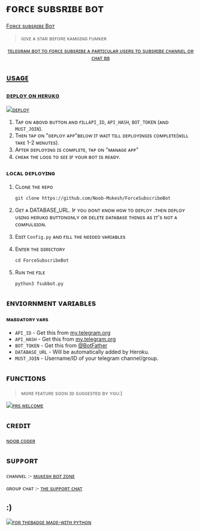 # ғᴏʀᴄᴇ sᴜʙsʀɪʙᴇ ʙᴏᴛ

 [Fᴏʀᴄᴇ sᴜʙsʀɪʙᴇ Bᴏᴛ](https://t.me/ForceSubscriber_RoBot)
> ɢɪvᴇ ᴀ sᴛᴀʀ ʙᴇғᴏʀᴇ ᴋᴀᴍɢɪɴɢ  ғᴜᴍᴋᴇʀ

<p align="center"><a href="https://github.com/Noob-mukesh/ForceSubsribeBot"
                   
 ᴛᴇʟᴇɢʀᴀᴍ ʙᴏᴛ ᴛᴏ ғᴏʀᴄᴇ sᴜʙsʀɪʙᴇ ᴀ ᴘᴀʀᴛɪᴄᴜʟᴀʀ ᴜsᴇʀs ᴛᴏ sᴜʙsʀɪʙᴇ ᴄʜᴀɴɴᴇʟ ᴏʀ ᴄʜᴀᴛ ʙʙ


## ᴜsᴀɢᴇ

### ᴅᴇᴘʟᴏʏ ᴏɴ ʜᴇʀᴜᴋᴏ

[![ᴅᴇᴘʟᴏʏ](https://www.herokucdn.com/deploy/button.svg)](https://github.com/nothing022/ForceSubsribeBot)

1. Tᴀᴘ ᴏɴ ᴀʙᴏᴠᴅ ʙᴜᴛᴛᴏɴ ᴀɴᴅ ғɪʟʟ`API_ID`, `API_HASH`, `BOT_TOKEN` (ᴀɴᴅ `MUST_JOIN`).
2. Tʜᴇɴ ᴛᴀᴘ ᴏɴ "ᴅᴇᴘʟᴏʏ ᴀᴘᴘ"ʙᴇʟᴏᴡ ɪᴛ ᴡᴀɪᴛ ᴛɪʟʟ ᴅᴇᴘʟᴏʏɪɴɢɪs ᴄᴏᴍᴘʟᴇᴛᴇ(ᴡɪʟʟ ᴛᴀᴋᴇ 1-2 ᴍɪɴᴜᴛᴇs).
3. Aғᴛᴇʀ ᴅᴇᴘʟᴏʏɪɴɢ ɪs ᴄᴏᴍᴘʟᴇᴛᴇ, ᴛᴀᴘ  ᴏɴ "ᴍᴀɴᴀɢᴇ ᴀᴘᴘ"
4. ᴄʜᴇᴀᴋ ᴛʜᴇ ʟᴏɢs ᴛᴏ sᴇᴇ ɪғ ʏᴏᴜʀ ʙᴏᴛ ɪs ʀᴇᴀᴅʏ.

### ʟᴏᴄᴀʟ ᴅᴇᴘʟᴏʏɪɴɢ

1. Cʟᴏɴᴇ ᴛʜᴇ ʀᴇᴘᴏ
   ```markdown
   git clone https://github.com/Noob-Mukesh/ForceSubscribeBot
   ```
   
2. Gᴇᴛ ᴀ DATABASE_URL.  Iғ ʏᴏᴜ ᴅᴏɴᴛ ᴋɴᴏᴡ ʜᴏᴡ ᴛᴏ ᴅᴇᴘʟᴏʏ .ᴛʜᴇɴ ᴅᴇᴘʟᴏʏ ᴜsɪɴɢ ʜᴇʀᴜᴋᴏ ʙᴜᴛᴛᴏɴᴏɴʟʏ ᴏʀ ᴅᴇʟᴇᴛᴇ ᴅᴀᴛᴀʙᴀsᴇ ᴛʜɪɴɢs ᴀs ɪᴛ's ɴᴏᴛ ᴀ ᴄᴏᴍᴘᴜʟsɪᴏɴ.
   
3. Eᴅɪᴛ `Config.py` ᴀɴᴅ ғɪʟʟ ᴛʜᴇ ɴᴇᴇᴅᴇᴅ ᴠᴀʀɪᴀʙʟᴇs

4. Eɴᴛᴇʀ ᴛʜᴇ ᴅɪʀᴇᴄᴛᴏʀʏ
   ```markdown
   cd ForceSubscribeBot
   ```
5. Rᴜɴ ᴛʜᴇ ғɪʟᴇ
   ```markdown
   python3 fsubbot.py
   ```

## ᴇɴᴠɪᴏʀɴᴍᴇɴᴛ ᴠᴀʀɪᴀʙʟᴇs

#### ᴍᴀʙᴅᴀᴛᴏʀʏ ᴠᴀʀs

- `API_ID` - Get this from [my.telegram.org](https://my.telegram.org/auth)
- `API_HASH` - Get this from [my.telegram.org](https://my.telegram.org/auth)
- `BOT_TOKEN` - Get this from [@BotFather](https://t.me/BotFather)
- `DATABASE_URL` - Will be automatically added by Heroku.
- `MUST_JOIN` - Username/ID of your telegram channel/group.

## ғᴜɴᴄᴛɪᴏɴs

> ᴍᴏʀᴇ ғᴇᴀᴛᴜʀᴇ sᴏᴏɴ ɪᴅ sᴜɢɢᴇsᴛᴇᴅ ʙʏ ʏᴏᴜ:)

[![ᴘʀs ᴡᴇʟᴄᴏᴍᴇ ](https://img.shields.io/badge/PRs-welcome-brightgreen.svg?style=flat-square)](http://makeapullrequest.com)

## ᴄʀᴇᴅɪᴛ 

 

[ɴᴏᴏʙ ᴄᴏᴅᴇʀ](https://t.me/legend_coder)

## sᴜᴘᴘᴏʀᴛ

ᴄʜᴀɴɴᴇʟ :- [ᴍᴜᴋᴇsʜ ʙᴏᴛ ᴢᴏɴᴇ](https://t.me/mukeshbotzone)

ɢʀᴏᴜᴘ ᴄʜᴀᴛ :- [ᴛʜᴇ sᴜᴘᴘᴏʀᴛ ᴄʜᴀᴛ](https://t.me/the_support_chat)

## :)

[![ғᴏʀ ᴛʜᴇʙᴀᴅɢᴇ ᴍᴀᴅᴇ-ᴡɪᴛʜ ᴘʏᴛʜᴏɴ](http://ForTheBadge.com/images/badges/made-with-python.svg)](https://www.python.org/)

